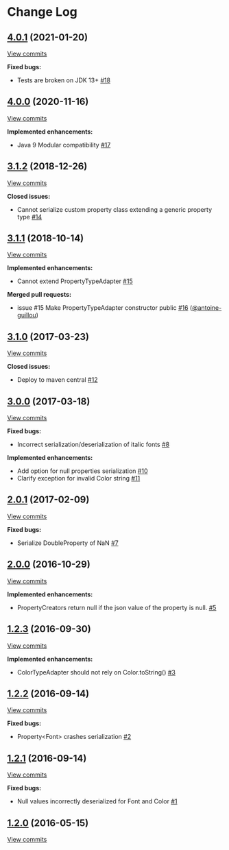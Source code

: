 # Change Log

## [4.0.1](https://github.com/joffrey-bion/fx-gson/tree/4.0.1) (2021-01-20)
[View commits](https://github.com/joffrey-bion/fx-gson/compare/4.0.0...4.0.1)

**Fixed bugs:**

- Tests are broken on JDK 13\+ [\#18](https://github.com/joffrey-bion/fx-gson/issues/18)

## [4.0.0](https://github.com/joffrey-bion/fx-gson/tree/4.0.0) (2020-11-16)
[View commits](https://github.com/joffrey-bion/fx-gson/compare/3.1.2...4.0.0)

**Implemented enhancements:**

- Java 9 Modular compatibility [\#17](https://github.com/joffrey-bion/fx-gson/issues/17)

## [3.1.2](https://github.com/joffrey-bion/fx-gson/tree/3.1.2) (2018-12-26)
[View commits](https://github.com/joffrey-bion/fx-gson/compare/3.1.1...3.1.2)

**Closed issues:**

- Cannot serialize custom property class extending a generic property type [\#14](https://github.com/joffrey-bion/fx-gson/issues/14)

## [3.1.1](https://github.com/joffrey-bion/fx-gson/tree/3.1.1) (2018-10-14)
[View commits](https://github.com/joffrey-bion/fx-gson/compare/3.1.0...3.1.1)

**Implemented enhancements:**

- Cannot extend PropertyTypeAdapter [\#15](https://github.com/joffrey-bion/fx-gson/issues/15)

**Merged pull requests:**

- issue \#15 Make PropertyTypeAdapter constructor public [\#16](https://github.com/joffrey-bion/fx-gson/pull/16) ([@antoine-guillou](https://github.com/antoine-guillou))

## [3.1.0](https://github.com/joffrey-bion/fx-gson/tree/3.1.0) (2017-03-23)
[View commits](https://github.com/joffrey-bion/fx-gson/compare/3.0.0...3.1.0)

**Closed issues:**

- Deploy to maven central [\#12](https://github.com/joffrey-bion/fx-gson/issues/12)

## [3.0.0](https://github.com/joffrey-bion/fx-gson/tree/3.0.0) (2017-03-18)
[View commits](https://github.com/joffrey-bion/fx-gson/compare/2.0.1...3.0.0)

**Fixed bugs:**

- Incorrect serialization/deserialization of italic fonts [\#8](https://github.com/joffrey-bion/fx-gson/issues/8)

**Implemented enhancements:**

- Add option for null properties serialization [\#10](https://github.com/joffrey-bion/fx-gson/issues/10)
- Clarify exception for invalid Color string [\#11](https://github.com/joffrey-bion/fx-gson/issues/11)

## [2.0.1](https://github.com/joffrey-bion/fx-gson/tree/2.0.1) (2017-02-09)
[View commits](https://github.com/joffrey-bion/fx-gson/compare/2.0.0...2.0.1)

**Fixed bugs:**

- Serialize DoubleProperty of NaN [\#7](https://github.com/joffrey-bion/fx-gson/issues/7)

## [2.0.0](https://github.com/joffrey-bion/fx-gson/tree/2.0.0) (2016-10-29)
[View commits](https://github.com/joffrey-bion/fx-gson/compare/1.2.3...2.0.0)

**Implemented enhancements:**

- PropertyCreators return null if the json value of the property is null. [\#5](https://github.com/joffrey-bion/fx-gson/issues/5)

## [1.2.3](https://github.com/joffrey-bion/fx-gson/tree/1.2.3) (2016-09-30)
[View commits](https://github.com/joffrey-bion/fx-gson/compare/1.2.2...1.2.3)

**Implemented enhancements:**

- ColorTypeAdapter should not rely on Color.toString\(\) [\#3](https://github.com/joffrey-bion/fx-gson/issues/3)

## [1.2.2](https://github.com/joffrey-bion/fx-gson/tree/1.2.2) (2016-09-14)
[View commits](https://github.com/joffrey-bion/fx-gson/compare/1.2.1...1.2.2)

**Fixed bugs:**

- Property\<Font\> crashes serialization [\#2](https://github.com/joffrey-bion/fx-gson/issues/2)

## [1.2.1](https://github.com/joffrey-bion/fx-gson/tree/1.2.1) (2016-09-14)
[View commits](https://github.com/joffrey-bion/fx-gson/compare/1.2.0...1.2.1)

**Fixed bugs:**

- Null values incorrectly deserialized for Font and Color [\#1](https://github.com/joffrey-bion/fx-gson/issues/1)

## [1.2.0](https://github.com/joffrey-bion/fx-gson/tree/1.2.0) (2016-05-15)
[View commits](https://github.com/joffrey-bion/fx-gson/compare/1.1.0...1.2.0)

